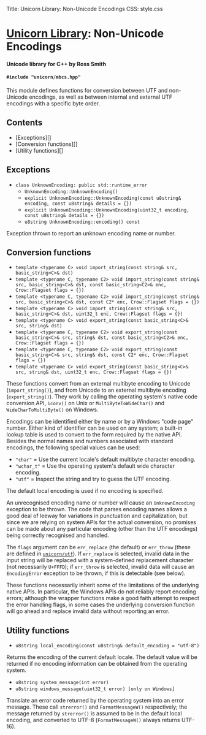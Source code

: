 Title: Unicorn Library: Non-Unicode Encodings
CSS: style.css

# [Unicorn Library](index.html): Non-Unicode Encodings #

#### Unicode library for C++ by Ross Smith ####

#### `#include "unicorn/mbcs.hpp"` ####

This module defines functions for conversion between UTF and non-Unicode
encodings, as well as between internal and external UTF encodings with a
specific byte order.

## Contents ##

* [Exceptions][]
* [Conversion functions][]
* [Utility functions][]

## Exceptions ##

* `class UnknownEncoding: public std::runtime_error`
    * `UnknownEncoding::UnknownEncoding()`
    * `explicit UnknownEncoding::UnknownEncoding(const u8string& encoding, const u8string& details = {})`
    * `explicit UnknownEncoding::UnknownEncoding(uint32_t encoding, const u8string& details = {})`
    * `u8string UnknownEncoding::encoding() const`

Exception thrown to report an unknown encoding name or number.

## Conversion functions ##

* `template <typename C> void import_string(const string& src, basic_string<C>& dst)`
* `template <typename C, typename C2> void import_string(const string& src, basic_string<C>& dst, const basic_string<C2>& enc, Crow::Flagset flags = {})`
* `template <typename C, typename C2> void import_string(const string& src, basic_string<C>& dst, const C2* enc, Crow::Flagset flags = {})`
* `template <typename C> void import_string(const string& src, basic_string<C>& dst, uint32_t enc, Crow::Flagset flags = {})`
* `template <typename C> void export_string(const basic_string<C>& src, string& dst)`
* `template <typename C, typename C2> void export_string(const basic_string<C>& src, string& dst, const basic_string<C2>& enc, Crow::Flagset flags = {})`
* `template <typename C, typename C2> void export_string(const basic_string<C>& src, string& dst, const C2* enc, Crow::Flagset flags = {})`
* `template <typename C> void export_string(const basic_string<C>& src, string& dst, uint32_t enc, Crow::Flagset flags = {})`

These functions convert from an external multibyte encoding to Unicode
(`import_string()`), and from Unicode to an external multibyte encoding
(`export_string()`). They work by calling the operating system's native code
conversion API, `iconv()` on Unix or `MultiByteToWideChar()` and
`WideCharToMultiByte()` on Windows.

Encodings can be identified either by name or by a Windows "code page" number.
Either kind of identifier can be used on any system; a built-in lookup table
is used to convert to the form required by the native API. Besides the normal
names and numbers associated with standard encodings, the following special
values can be used:

* `"char"` = Use the current locale's default multibyte character encoding.
* `"wchar_t"` = Use the operating system's default wide character encoding.
* `"utf"` = Inspect the string and try to guess the UTF encoding.

The default local encoding is used if no encoding is specified.

An unrecognised encoding name or number will cause an `UnknownEncoding`
exception to be thrown. The code that parses encoding names allows a good deal
of leeway for variations in punctuation and capitalization, but since we are
relying on system APIs for the actual conversion, no promises can be made
about any particular encoding (other than the UTF encodings) being correctly
recognised and handled.

The `flags` argument can be `err_replace` (the default) or `err_throw` (these
are defined in [`unicorn/utf`](utf.html)). If `err_replace` is selected,
invalid data in the input string will be replaced with a system-defined
replacement character (not necessarily `U+FFFD`); if `err_throw` is selected,
invalid data will cause an `EncodingError` exception to be thrown, if this is
detectable (see below).

These functions necessarily inherit some of the limitations of the underlying
native APIs. In particular, the Windows APIs do not reliably report encoding
errors; although the wrapper functions make a good faith attempt to respect
the error handling flags, in some cases the underlying conversion function
will go ahead and replace invalid data without reporting an error.

## Utility functions ##

* `u8string local_encoding(const u8string& default_encoding = "utf-8")`

Returns the encoding of the current default locale. The default value will be
returned if no encoding information can be obtained from the operating system.

* `u8string system_message(int error)`
* `u8string windows_message(uint32_t error) [only on Windows]`

Translate an error code returned by the operating system into an error
message. These call `strerror()` and `FormatMessageW()` respectively; the
message returned by `strerror()` is assumed to be in the default local
encoding, and converted to UTF-8 (`FormatMessageW()` always returns UTF-16).
